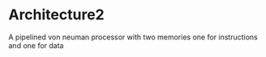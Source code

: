 # Architecture2
A pipelined von neuman processor with two memories one for instructions and one for data
